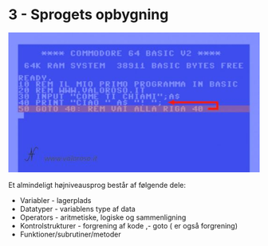 # 3 - Sprogets opbygning

![pic3_basicv2.jpg](pic3_basicv2.jpg)

Et almindeligt højniveausprog består af følgende dele:

- Variabler - lagerplads
- Datatyper - variablens type af data 
- Operators - aritmetiske, logiske og sammenligning
- Kontrolstrukturer - forgrening af kode ,- goto ( er også forgrening)
- Funktioner/subrutiner/metoder 

